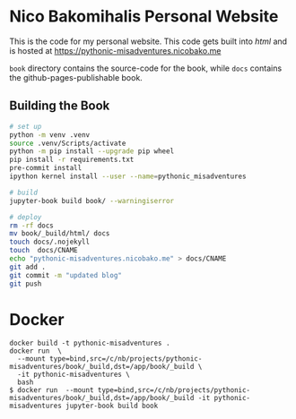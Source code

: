 # Nico Bakomihalis Personal Website

This is the code for my personal website.
This code gets built into *html* and is hosted at
https://pythonic-misadventures.nicobako.me

`book` directory contains the source-code for the book, while `docs` contains the github-pages-publishable book.

## Building the Book

```bash
# set up
python -m venv .venv
source .venv/Scripts/activate
python -m pip install --upgrade pip wheel
pip install -r requirements.txt
pre-commit install
ipython kernel install --user --name=pythonic_misadventures

# build
jupyter-book build book/ --warningiserror

# deploy
rm -rf docs
mv book/_build/html/ docs
touch docs/.nojekyll
touch  docs/CNAME
echo "pythonic-misadventures.nicobako.me" > docs/CNAME
git add .
git commit -m "updated blog"
git push
```

# Docker

```
docker build -t pythonic-misadventures .
docker run  \
  --mount type=bind,src=/c/nb/projects/pythonic-misadventures/book/_build,dst=/app/book/_build \
  -it pythonic-misadventures \
  bash
$ docker run  --mount type=bind,src=/c/nb/projects/pythonic-misadventures/book/_build,dst=/app/book/_build -it pythonic-misadventures jupyter-book build book
```